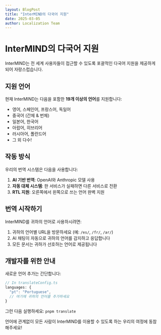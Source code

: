 ```yaml
---
layout: BlogPost
title: "InterMIND의 다국어 지원"
date: 2025-03-05
author: Localization Team
---
```


# InterMIND의 다국어 지원

InterMIND는 전 세계 사용자들이 접근할 수 있도록 포괄적인 다국어 지원을 제공하게 되어 자랑스럽습니다.

<!--more-->

## 지원 언어

현재 InterMIND는 다음을 포함한 **19개 이상의 언어**를 지원합니다:

- 영어, 스페인어, 프랑스어, 독일어
- 중국어 (간체 & 번체)
- 일본어, 한국어
- 아랍어, 히브리어
- 러시아어, 폴란드어
- 그 외 다수!

## 작동 방식

우리의 번역 시스템은 다음을 사용합니다:

1. **AI 기반 번역**: OpenAI와 Anthropic 모델 사용
2. **자동 대체 시스템**: 한 서비스가 실패하면 다른 서비스로 전환
3. **RTL 지원**: 오른쪽에서 왼쪽으로 쓰는 언어 완벽 지원

## 번역 시작하기

InterMIND를 귀하의 언어로 사용하시려면:

1. 귀하의 언어별 URL을 방문하세요 (예: `/es/`, `/fr/`, `/ar/`)
2. AI 채팅이 자동으로 귀하의 언어를 감지하고 응답합니다
3. 모든 문서는 귀하가 선호하는 언어로 제공됩니다

## 개발자를 위한 안내

새로운 언어 추가는 간단합니다:

```javascript
// In translateConfig.ts
languages: {
  "pt": "Portuguese",
  // 여기에 귀하의 언어를 추가하세요
}
```

그런 다음 실행하세요: `pnpm translate`

언어에 관계없이 모든 사람이 InterMIND를 이용할 수 있도록 하는 우리의 여정에 동참해주세요!